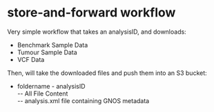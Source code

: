 # store-and-forward workflow

Very simple workflow that takes an analysisID, and downloads:<br>
  - Benchmark Sample Data<br>
  - Tumour Sample Data<br>
  - VCF Data<br>
  
Then, will take the downloaded files and push them into an S3 bucket:<br>
  - foldername - analysisID<br>
      -- All File Content<br>
      -- analysis.xml file containing GNOS metadata<br>
